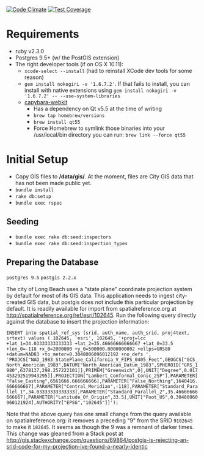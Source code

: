 [![Code Climate](https://codeclimate.com/github/rossettistone/inspector-gadget/badges/gpa.svg)](https://codeclimate.com/github/rossettistone/inspector-gadget)
[![Test Coverage](https://codeclimate.com/github/rossettistone/inspector-gadget/badges/coverage.svg)](https://codeclimate.com/github/rossettistone/inspector-gadget/coverage)


# Requirements

- ruby v2.3.0
- Postgres 9.5+ (w/ the PostGIS extension)
- The right developer tools (if on OS X 10.11):
	- `xcode-select --install` (had to reinstall XCode dev tools for some reason)
	- `gem install nokogiri -v '1.6.7.2'`. If that fails to install, you can install with native extensions using `gem install nokogiri -v '1.6.7.2' -- --use-system-libraries`
	- [capybara-webkit](https://github.com/thoughtbot/capybara-webkit/wiki/Installing-Qt-and-compiling-capybara-webkit)
		- Has a dependency on Qt v5.5 at the time of writing
		- `brew tap homebrew/versions`
		-	`brew install qt55`
		- Force Homebrew to symlink those binaries into your /usr/local/bin directory you can run: `brew link --force qt55`

# Initial Setup

- Copy GIS files to **/data/gis/**. At the moment, files are City GIS data that has not been made public yet.
- `bundle install`
- `rake db:setup`
- `bundle exec rspec`

## Seeding

- `bundle exec rake db:seed:inspectors`
- `bundle exec rake db:seed:inspection_types`

## Preparing the Database

`postgres 9.5`
`postgis 2.2.x`

The city of Long Beach uses a "state plane" coordinate projection system by default for most of its GIS data. This application needs to ingest city-created GIS data, but postgis does not include this particular projection by default. It is readily available for import from spatialreference.org at http://spatialreference.org/ref/esri/102645. Run the following query directly against the database to insert the projection information: 

`INSERT into spatial_ref_sys (srid, auth_name, auth_srid, proj4text, srtext) values ( 102645, 'esri', 102645, '+proj=lcc +lat_1=34.03333333333333 +lat_2=35.46666666666667 +lat_0=33.5 +lon_0=-118 +x_0=2000000 +y_0=500000.0000000002 +ellps=GRS80 +datum=NAD83 +to_meter=0.3048006096012192 +no_defs ', 'PROJCS["NAD_1983_StatePlane_California_V_FIPS_0405_Feet",GEOGCS["GCS_North_American_1983",DATUM["North_American_Datum_1983",SPHEROID["GRS_1980",6378137,298.257222101]],PRIMEM["Greenwich",0],UNIT["Degree",0.017453292519943295]],PROJECTION["Lambert_Conformal_Conic_2SP"],PARAMETER["False_Easting",6561666.666666666],PARAMETER["False_Northing",1640416.666666667],PARAMETER["Central_Meridian",-118],PARAMETER["Standard_Parallel_1",34.03333333333333],PARAMETER["Standard_Parallel_2",35.46666666666667],PARAMETER["Latitude_Of_Origin",33.5],UNIT["Foot_US",0.30480060960121924],AUTHORITY["EPSG","102645"]]');`

Note that the above query has one small change from the query available on spatialreference.org: it removes a preceding "9" from the SRID `9102645` to make it `102645`. It seems as though the 9 was a remnant of darker times. This change was gleaned from a Stack post at http://gis.stackexchange.com/questions/69864/postgis-is-rejecting-an-srid-code-for-my-projection-ive-found-a-nearly-identic
